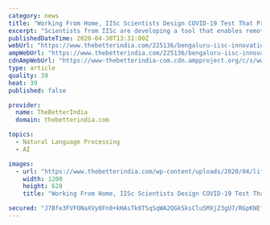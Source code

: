 ```yaml
---
category: news
title: "Working From Home, IISc Scientists Design COVID-19 Test That Pre-Screens by Voice"
excerpt: "Scientists from IISc are developing a tool that enables remote detection of COVID-19. They need your participation to test it further."
publishedDateTime: 2020-04-30T13:31:00Z
webUrl: "https://www.thebetterindia.com/225136/bengaluru-iisc-innovation-coronavirus-test-coswara-covid19-india-tan42/"
ampWebUrl: "https://www.thebetterindia.com/225136/bengaluru-iisc-innovation-coronavirus-test-coswara-covid19-india-tan42/amp/"
cdnAmpWebUrl: "https://www-thebetterindia-com.cdn.ampproject.org/c/s/www.thebetterindia.com/225136/bengaluru-iisc-innovation-coronavirus-test-coswara-covid19-india-tan42/amp/"
type: article
quality: 39
heat: 39
published: false

provider:
  name: TheBetterIndia
  domain: thebetterindia.com

topics:
  - Natural Language Processing
  - AI

images:
  - url: "https://www.thebetterindia.com/wp-content/uploads/2020/04/lifestyle-2020-04-30T180529.990.jpg"
    width: 1200
    height: 628
    title: "Working From Home, IISc Scientists Design COVID-19 Test That Pre-Screens by Voice"

secured: "J7Bfe3FVFONaXVy0Fn0+kHAsTk0TSqSqWA2QGkSksCluSMXj23gU7/RGpKNEf/njWlRtZJ/sc+fbUE+r1Nl6vZeQeikjH/MPyx2TWvzsu4BYAfU3JxHhEfc45Zl3emENwCkhTNy0OUlSPSnydpgJHeY8OSkwGTafF8+ANd5SDbEHUfEe190fKiHWBSUcL7Wia76evx4qM/n7WdFuASC3Su6p30SRjqcsyEgO9BtMGQKRgJEKlmEVChSQQYKu2poo4GBhAhVDPsCWjZ/Y3WaoCDdiODWyRUyNFQFJH7h0uj7jo8hjPG5hFCWBnGmhjnyx;TrPlP165sQAiKr1l2G8HvQ=="
---
```


